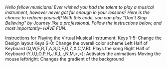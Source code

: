 *Hello fellow musicians! Ever wished you had the talent to play a musical instrument, however never got far enough in your lessons? Here is the chance to redeem yourself! With this code, you can play “Don’t Stop Believing” by Journey like a professional. Follow the instructions below, and most importantly- HAVE FUN.*

Instructions for Playing the Virtual Musical Instrument:
Keys 1-5: Change the Design layout
Keys 6-0: Change the overall color scheme
Left Half of Keyboard (Q,W,E,R,T,A,S,D,F,G,Z,X,C,V,B): Plays the song
Right Half of Keyboard (Y,U,I,O,P,H,J,K,L,:,N,M,<,>): Activates the animations
Moving the mouse left/right: Changes the gradient of the background
